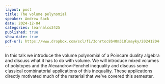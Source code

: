 ```yaml
---
layout: post
title: The volume polynomial
speaker: Andrew Sack
date: 2024-12-04
categories: learnalco2425
published: true
show-date: true
pdf-url: https://www.dropbox.com/scl/fi/3onrtoc8b40m3i8lmayky/20241204-Andrew-Sack_-the-volume-polynomial.pdf?rlkey=wostlipuuip3vpcs6b6dvlchf&st=ev6qrujo&dl=0
---
```

In this talk we introduce the volume polynomial of a Poincare duality algebra and discuss what it has to do with volume. We will introduce mixed volumes of polytopes and the Alexandrov–Fenchel inequality and discuss some classical combinatorial applications of this inequality. These applications directly motivated much of the material that we've covered this semester.
